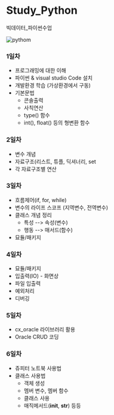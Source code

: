 # Study_Python
빅데이터_파이썬수업

![pythom](https://www.python.org/static/img/python-logo@2x.png)


### 1일차
- 프로그래밍에 대한 이해
- 파이썬 & visual studio Code 설치
- 개발환경 학습 (가상환경에서 구동)
- 기본문법
    - 콘솔출력
    - 사칙연산
    - type() 함수
    - int(), float() 등의 형변환 함수


### 2일차
- 변수 개념
- 자료구조(리스트, 튜플, 딕셔너리, set
- 각 자료구조별 연산


### 3일차
- 흐름제어(if, for, while)
- 변수의 라이프 스코프 (지역변수, 전역변수)
- 클래스 개념 정리
    - 특성 --> 속성(변수)
    - 행동 --> 매서드(함수)
- 묘듈/패키지


### 4일차
- 묘듈/패키지
- 입출력(IO) - 화면상
- 파일 입출력
- 예외처리
- 디버깅

### 5일차
- cx_oracle 라이브러리 활용
- Oracle CRUD 코딩

### 6일차
- 쥬피터 노트북 사용법
- 클래스 사용법
  - 객체 생성
  - 멤버 변수, 멤버 함수
  - 클래스 사용
  - 매직메서드(__init__, __str__) 등등

